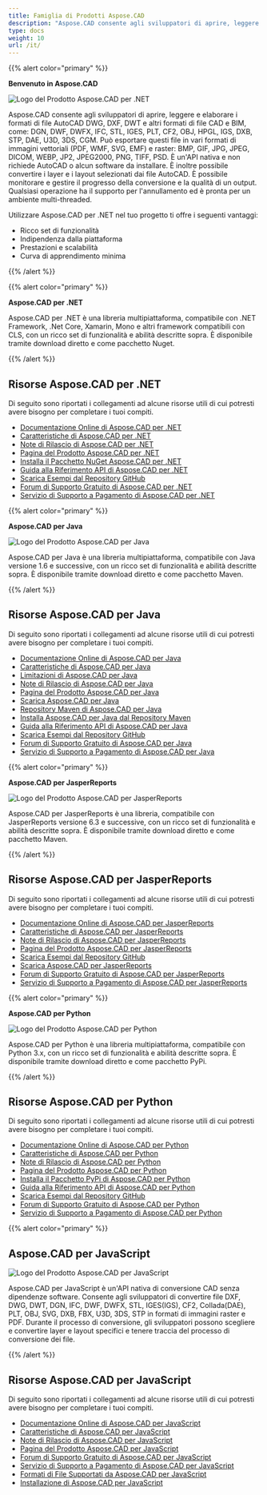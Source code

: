 ```yaml
---
title: Famiglia di Prodotti Aspose.CAD
description: "Aspose.CAD consente agli sviluppatori di aprire, leggere e elaborare i formati di file AutoCAD DWG, DXF, DWT e altri formati di file CAD e BIM, come: DGN, DWF, DWFX, IFC, STL, IGES, PLT, CF2, OBJ, HPGL, IGS, DXB, STP, DAE, U3D, 3DS, CGM"
type: docs
weight: 10
url: /it/
---
```


{{% alert color="primary" %}}

**Benvenuto in Aspose.CAD**

![Logo del Prodotto Aspose.CAD per .NET](/cad/_assets/home_1.png)

Aspose.CAD consente agli sviluppatori di aprire, leggere e elaborare i formati di file AutoCAD DWG, DXF, DWT e altri formati di file CAD e BIM, come: DGN, DWF, DWFX, IFC, STL, IGES, PLT, CF2, OBJ, HPGL, IGS, DXB, STP, DAE, U3D, 3DS, CGM. Può esportare questi file in vari formati di immagini vettoriali (PDF, WMF, SVG, EMF) e raster: BMP, GIF, JPG, JPEG, DICOM, WEBP, JP2, JPEG2000, PNG, TIFF, PSD. È un'API nativa e non richiede AutoCAD o alcun software da installare. È inoltre possibile convertire i layer e i layout selezionati dai file AutoCAD.
È possibile monitorare e gestire il progresso della conversione e la qualità di un output. Qualsiasi operazione ha il supporto per l'annullamento ed è pronta per un ambiente multi-threaded.

Utilizzare Aspose.CAD per .NET nel tuo progetto ti offre i seguenti vantaggi:

- Ricco set di funzionalità
- Indipendenza dalla piattaforma
- Prestazioni e scalabilità
- Curva di apprendimento minima

{{% /alert %}}

{{% alert color="primary" %}}

**Aspose.CAD per .NET**

Aspose.CAD per .NET è una libreria multipiattaforma, compatibile con .NET Framework, .Net Core, Xamarin, Mono e altri framework compatibili con CLS, con un ricco set di funzionalità e abilità descritte sopra. È disponibile tramite download diretto e come pacchetto Nuget.

{{% /alert %}}

## **Risorse Aspose.CAD per .NET**

Di seguito sono riportati i collegamenti ad alcune risorse utili di cui potresti avere bisogno per completare i tuoi compiti.

- [Documentazione Online di Aspose.CAD per .NET](/it/cad/net/)
- [Caratteristiche di Aspose.CAD per .NET](/it/cad/net/product-overview/#advanced-api-features)
- [Note di Rilascio di Aspose.CAD per .NET](https://releases.aspose.com/cad/net/release-notes/)
- [Pagina del Prodotto Aspose.CAD per .NET](https://products.aspose.com/cad/net/)
- [Installa il Pacchetto NuGet Aspose.CAD per .NET](https://www.nuget.org/packages/Aspose.CAD/)
- [Guida alla Riferimento API di Aspose.CAD per .NET](https://reference.aspose.com/cad/net)
- [Scarica Esempi dal Repository GitHub](https://github.com/aspose-cad/Aspose.CAD-for-.NET)
- [Forum di Supporto Gratuito di Aspose.CAD per .NET](https://forum.aspose.com/c/cad/19)
- [Servizio di Supporto a Pagamento di Aspose.CAD per .NET](https://helpdesk.aspose.com/)

{{% alert color="primary" %}}

**Aspose.CAD per Java**

![Logo del Prodotto Aspose.CAD per Java](/cad/_assets/home_2.png)

Aspose.CAD per Java è una libreria multipiattaforma, compatibile con Java versione 1.6 e successive, con un ricco set di funzionalità e abilità descritte sopra. È disponibile tramite download diretto e come pacchetto Maven.

{{% /alert %}}

## **Risorse Aspose.CAD per Java**

Di seguito sono riportati i collegamenti ad alcune risorse utili di cui potresti avere bisogno per completare i tuoi compiti.

- [Documentazione Online di Aspose.CAD per Java](/it/cad/java/)
- [Caratteristiche di Aspose.CAD per Java](/it/cad/java/product-overview/#advanced-api-features)
- [Limitazioni di Aspose.CAD per Java](/it/cad/java/product-overview/#not-yet-supported)
- [Note di Rilascio di Aspose.CAD per Java](https://releases.aspose.com/cad/java/release-notes/)
- [Pagina del Prodotto Aspose.CAD per Java](https://products.aspose.com/cad/java/)
- [Scarica Aspose.CAD per Java](https://releases.aspose.com/cad/java/)
- [Repository Maven di Aspose.CAD per Java](https://releases.aspose.com/java/repo/com/aspose/aspose-cad/)
- [Installa Aspose.CAD per Java dal Repository Maven](/it/cad/java/installation/)
- [Guida alla Riferimento API di Aspose.CAD per Java](https://reference.aspose.com/cad/java)
- [Scarica Esempi dal Repository GitHub](https://github.com/aspose-cad/Aspose.CAD-for-Java)
- [Forum di Supporto Gratuito di Aspose.CAD per Java](https://forum.aspose.com/c/cad/19)
- [Servizio di Supporto a Pagamento di Aspose.CAD per Java](https://helpdesk.aspose.com/)

{{% alert color="primary" %}}

**Aspose.CAD per JasperReports**

![Logo del Prodotto Aspose.CAD per JasperReports](/cad/_assets/home_3.png)

Aspose.CAD per JasperReports è una libreria, compatibile con JasperReports versione 6.3 e successive, con un ricco set di funzionalità e abilità descritte sopra. È disponibile tramite download diretto e come pacchetto Maven.

{{% /alert %}}

## **Risorse Aspose.CAD per JasperReports**

Di seguito sono riportati i collegamenti ad alcune risorse utili di cui potresti avere bisogno per completare i tuoi compiti.

- [Documentazione Online di Aspose.CAD per JasperReports](/it/cad/jasperreports/)
- [Caratteristiche di Aspose.CAD per JasperReports](/it/cad/jasperreports/features-overview/)
- [Note di Rilascio di Aspose.CAD per JasperReports](https://releases.aspose.com/cad/jasperreports/release-notes/)
- [Pagina del Prodotto Aspose.CAD per JasperReports](https://products.aspose.com/cad/jasperreports/)
- [Scarica Esempi dal Repository GitHub](https://github.com/aspose-cad/Aspose.CAD-for-JasperReports)
- [Scarica Aspose.CAD per JasperReports](https://downloads.aspose.com/cad/jasperreports)
- [Forum di Supporto Gratuito di Aspose.CAD per JasperReports](https://forum.aspose.com/c/cad/19)
- [Servizio di Supporto a Pagamento di Aspose.CAD per JasperReports](https://helpdesk.aspose.com/)

{{% alert color="primary" %}}

**Aspose.CAD per Python**

![Logo del Prodotto Aspose.CAD per Python](/cad/_assets/home_4.png)

Aspose.CAD per Python è una libreria multipiattaforma, compatibile con Python 3.x, con un ricco set di funzionalità e abilità descritte sopra. È disponibile tramite download diretto e come pacchetto PyPi.

{{% /alert %}}

## **Risorse Aspose.CAD per Python**

Di seguito sono riportati i collegamenti ad alcune risorse utili di cui potresti avere bisogno per completare i tuoi compiti.

- [Documentazione Online di Aspose.CAD per Python](/it/cad/python-net/)
- [Caratteristiche di Aspose.CAD per Python](/it/cad/python-net/product-overview/#advanced-api-features)
- [Note di Rilascio di Aspose.CAD per Python](https://releases.aspose.com/cad/python-net/release-notes/)
- [Pagina del Prodotto Aspose.CAD per Python](https://products.aspose.com/cad/python-net/)
- [Installa il Pacchetto PyPi di Aspose.CAD per Python](https://pypi.org/project/aspose-cad/)
- [Guida alla Riferimento API di Aspose.CAD per Python](https://reference.aspose.com/cad/python-net)
- [Scarica Esempi dal Repository GitHub](https://github.com/aspose-cad/Aspose.CAD-for-Python)
- [Forum di Supporto Gratuito di Aspose.CAD per Python](https://forum.aspose.com/c/cad/19)
- [Servizio di Supporto a Pagamento di Aspose.CAD per Python](https://helpdesk.aspose.com/)

{{% alert color="primary" %}}

## **Aspose.CAD per JavaScript**

![Logo del Prodotto Aspose.CAD per JavaScript](/cad/_assets/home_5.png)

Aspose.CAD per JavaScript è un'API nativa di conversione CAD senza dipendenze software. Consente agli sviluppatori di convertire file DXF, DWG, DWT, DGN, IFC, DWF, DWFX, STL, IGES(IGS), CF2, Collada(DAE), PLT, OBJ, SVG, DXB, FBX, U3D, 3DS, STP in formati di immagini raster e PDF.
Durante il processo di conversione, gli sviluppatori possono scegliere e convertire layer e layout specifici e tenere traccia del processo di conversione dei file.

{{% /alert %}}

## **Risorse Aspose.CAD per JavaScript**

Di seguito sono riportati i collegamenti ad alcune risorse utili di cui potresti avere bisogno per completare i tuoi compiti.

- [Documentazione Online di Aspose.CAD per JavaScript](/it/cad/javascript-net/)
- [Caratteristiche di Aspose.CAD per JavaScript](/it/cad/javascript-net/features/)
- [Note di Rilascio di Aspose.CAD per JavaScript](https://releases.aspose.com/cad/javascript-net/release-notes/)
- [Pagina del Prodotto Aspose.CAD per JavaScript](https://products.aspose.com/cad/javascript-net/)
- [Forum di Supporto Gratuito di Aspose.CAD per JavaScript](https://forum.aspose.com/c/cad/19)
- [Servizio di Supporto a Pagamento di Aspose.CAD per JavaScript](https://helpdesk.aspose.com/)
- [Formati di File Supportati da Aspose.CAD per JavaScript](/it/cad/javascript-net/supported-file-formats/)
- [Installazione di Aspose.CAD per JavaScript](/it/cad/javascript-net/installation/)
